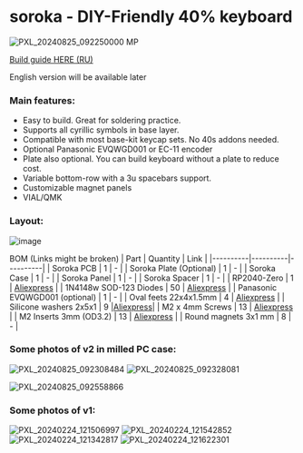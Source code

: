 # soroka - DIY-Friendly 40% keyboard

![PXL_20240825_092250000 MP](https://github.com/user-attachments/assets/308018c5-4d0c-44a2-8635-dc20167e0835)

[Build guide HERE (RU)](https://telegra.ph/Soroka-v2-Build-Guide-08-26)

English version will be available later

### Main features:

* Easy to build. Great for soldering practice.
* Supports all cyrillic symbols in base layer.
* Compatible with most base-kit keycap sets. No 40s addons needed.
* Optional Panasonic EVQWGD001 or EC-11 encoder
* Plate also optional. You can build keyboard without a plate to reduce cost.
* Variable bottom-row with a 3u spacebars support.
* Customizable magnet panels
* VIAL/QMK 

### Layout:

![image](https://github.com/kapee1/soroka/assets/98476799/303a2640-8ece-4c63-8b4c-6768845c624c)


BOM (Links might be broken)
| Part     | Quantity |  Link    |
|----------|----------|----------|
| Soroka PCB  | 1   |  - |
| Soroka Plate (Optional)  |  1   |  - |
| Soroka Case | 1   |  - |
| Soroka Panel  |  1   |  - |
| Soroka Spacer  |  1   |  - |
| RP2040-Zero  | 1   |  [Aliexpress](https://aliexpress.ru/item/1005004281549886.html) |
| 1N4148w SOD-123 Diodes  | 50  |  [Aliexpress](https://aliexpress.ru/item/1005005271390029.html) |
| Panasonic EVQWGD001 (optional)  |  1   |  - |
| Oval feets 22x4x1.5mm | 4  |  [Aliexpress](https://aliexpress.ru/item/1005002019084238.html) |
| Silicone washers 2x5x1 | 9 |[Aliexpress](https://aliexpress.ru/item/1005005813316648.html)|
| M2 x 4mm Screws  | 13  |  [Aliexpress](https://aliexpress.ru/item/4000896301219.html) |
| M2 Inserts 3mm (OD3.2) | 13   |  [Aliexpress](https://aliexpress.ru/item/1005003582355741.htm) |
| Round magnets 3x1 mm | 8  | - |

### Some photos of v2 in milled PC case:
![PXL_20240825_092308484](https://github.com/user-attachments/assets/e539842d-4377-436d-8c3c-a3fb282c9958)
![PXL_20240825_092328081](https://github.com/user-attachments/assets/e98fe49b-d11a-40d3-b4f8-c73a84b58a7a)

![PXL_20240825_092558866](https://github.com/user-attachments/assets/1057836e-9260-4bb5-a2bb-1184ef45d1fb)

### Some photos of v1:
![PXL_20240224_121506997](https://github.com/kapee1/soroka/assets/98476799/0cf15a92-e7f0-4c72-99ed-f4b9440a17de)
![PXL_20240224_121542852](https://github.com/kapee1/soroka/assets/98476799/745fef3c-ed11-43b9-aa7d-64bf472f23ea)
![PXL_20240224_121342817](https://github.com/kapee1/soroka/assets/98476799/ff116165-ce3a-4090-88eb-95a8b9ee945a)
![PXL_20240224_121622301](https://github.com/kapee1/soroka/assets/98476799/9beebc88-c46e-4030-b024-90065a49f2da)

